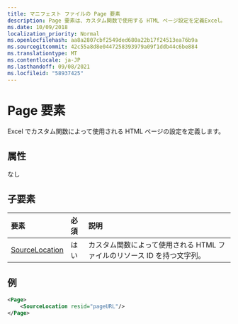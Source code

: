 ```yaml
---
title: マニフェスト ファイルの Page 要素
description: Page 要素は、カスタム関数で使用する HTML ページ設定を定義Excel。
ms.date: 10/09/2018
localization_priority: Normal
ms.openlocfilehash: aa8a2807cbf2549ded680a22b17f24513ea76b9a
ms.sourcegitcommit: 42c55a8d8e0447258393979a09f1ddb44c6be884
ms.translationtype: MT
ms.contentlocale: ja-JP
ms.lasthandoff: 09/08/2021
ms.locfileid: "58937425"
---
```

# <a name="page-element"></a>Page 要素

Excel でカスタム関数によって使用される HTML ページの設定を定義します。

## <a name="attributes"></a>属性

なし

## <a name="child-elements"></a>子要素

|  要素  |  必須  |  説明  |
|:-----|:-----|:-----|
|  [SourceLocation](customfunctionssourcelocation.md)  |  はい  | カスタム関数によって使用される HTML ファイルのリソース ID を持つ文字列。 |

## <a name="example"></a>例

```xml
<Page>
    <SourceLocation resid="pageURL"/>
</Page>
```

